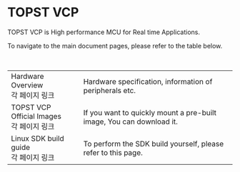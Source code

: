 # TOPST VCP

TOPST VCP is High performance MCU for Real time Applications.


To navigate to the main document pages, please refer to the table below.

<br/>

<table>
  <tr>
    <td>
      Hardware Overview  
      <br/>
      각 페이지 링크
    </td>
    <td>
      Hardware specification, information of peripherals etc.
    </td>
  </tr>
  <tr>
    <td>
      TOPST VCP Official Images
      <br/>
       각 페이지 링크
    </td>
    <td>
      If you want to quickly mount a pre-built image, You can download it.
    </td>
  </tr>
  <tr>
    <td>
      Linux SDK build guide
      <br/>
      각 페이지 링크
    </td>
    <td>
      To perform the SDK build yourself, please refer to this page.
    </td>
  </tr>
</table>
